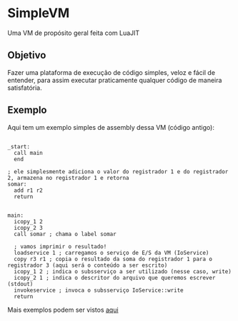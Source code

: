 # SimpleVM
Uma VM de propósito geral feita com LuaJIT

## Objetivo
Fazer uma plataforma de execução de código simples, veloz e fácil de entender, para assim executar praticamente qualquer código de maneira satisfatória.

## Exemplo
Aqui tem um exemplo simples de assembly dessa VM (código antigo):

```

_start:
  call main
  end

; ele simplesmente adiciona o valor do registrador 1 e do registrador 2, armazena no registrador 1 e retorna
somar:
  add r1 r2
  return


main:
  icopy_1 2
  icopy_2 3
  call somar ; chama o label somar
  
  ; vamos imprimir o resultado!
  loadservice 1 ; carregamos o serviço de E/S da VM (IoService)
  copy r3 r1 ; copia o resultado da soma do registrador 1 para o registrador 3 (aqui será o conteúdo a ser escrito)
  icopy_1 2 ; indica o subsserviço a ser utilizado (nesse caso, write)
  icopy_2 1 ; indica o descritor do arquivo que queremos escrever (stdout)
  invokeservice ; invoca o subsserviço IoService::write
  return
```

Mais exemplos podem ser vistos [aqui](./examples)
